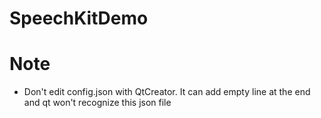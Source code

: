 # SpeechKitDemo

# Note
- Don't edit config.json with QtCreator. It can add empty line at the end and qt won't recognize this json file